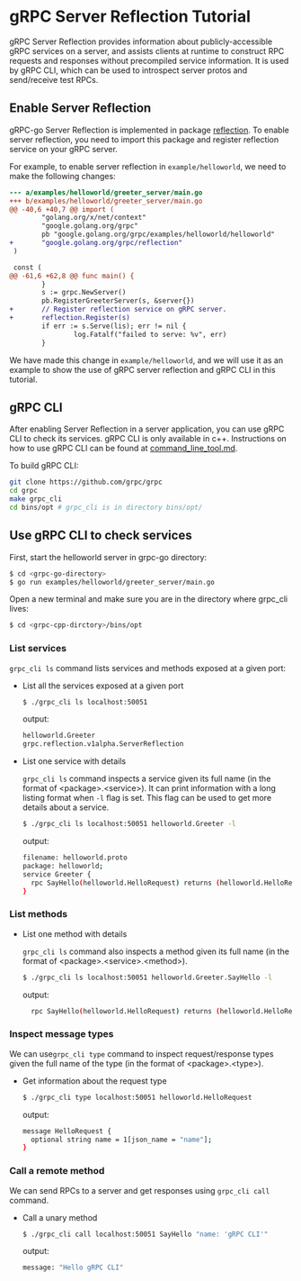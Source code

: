 # gRPC Server Reflection Tutorial

gRPC Server Reflection provides information about publicly-accessible gRPC
services on a server, and assists clients at runtime to construct RPC
requests and responses without precompiled service information. It is used by
gRPC CLI, which can be used to introspect server protos and send/receive test
RPCs.

## Enable Server Reflection

gRPC-go Server Reflection is implemented in package [reflection](https://github.com/grpc/grpc-go/tree/master/reflection). To enable server reflection, you need to import this package and register reflection service on your gRPC server.

For example, to enable server reflection in `example/helloworld`, we need to make the following changes:

```diff
--- a/examples/helloworld/greeter_server/main.go
+++ b/examples/helloworld/greeter_server/main.go
@@ -40,6 +40,7 @@ import (
        "golang.org/x/net/context"
        "google.golang.org/grpc"
        pb "google.golang.org/grpc/examples/helloworld/helloworld"
+       "google.golang.org/grpc/reflection"
 )

 const (
@@ -61,6 +62,8 @@ func main() {
        }
        s := grpc.NewServer()
        pb.RegisterGreeterServer(s, &server{})
+       // Register reflection service on gRPC server.
+       reflection.Register(s)
        if err := s.Serve(lis); err != nil {
                log.Fatalf("failed to serve: %v", err)
        }
```

We have made this change in `example/helloworld`, and we will use it as an example to show the use of gRPC server reflection and gRPC CLI in this tutorial.

## gRPC CLI

After enabling Server Reflection in a server application, you can use gRPC CLI to check its services.
gRPC CLI is only available in c++. Instructions on how to use gRPC CLI can be found at [command_line_tool.md](https://github.com/grpc/grpc/blob/master/doc/command_line_tool.md).

To build gRPC CLI:

```sh
git clone https://github.com/grpc/grpc
cd grpc
make grpc_cli
cd bins/opt # grpc_cli is in directory bins/opt/
```

## Use gRPC CLI to check services

First, start the helloworld server in grpc-go directory:

```sh
$ cd <grpc-go-directory>
$ go run examples/helloworld/greeter_server/main.go
```

Open a new terminal and make sure you are in the directory where grpc_cli lives:

```sh
$ cd <grpc-cpp-dirctory>/bins/opt
```

### List services

`grpc_cli ls` command lists services and methods exposed at a given port:

- List all the services exposed at a given port

  ```sh
  $ ./grpc_cli ls localhost:50051
  ```

  output:
  ```sh
  helloworld.Greeter
  grpc.reflection.v1alpha.ServerReflection
  ```

- List one service with details

  `grpc_cli ls` command inspects a service given its full name (in the format of
  \<package\>.\<service\>). It can print information with a long listing format
  when `-l` flag is set. This flag can be used to get more details about a
  service.

  ```sh
  $ ./grpc_cli ls localhost:50051 helloworld.Greeter -l
  ```

  output:
  ```sh
  filename: helloworld.proto
  package: helloworld;
  service Greeter {
    rpc SayHello(helloworld.HelloRequest) returns (helloworld.HelloReply) {}
  }

  ```

### List methods

- List one method with details

  `grpc_cli ls` command also inspects a method given its full name (in the
  format of \<package\>.\<service\>.\<method\>).

  ```sh
  $ ./grpc_cli ls localhost:50051 helloworld.Greeter.SayHello -l
  ```

  output:
  ```sh
    rpc SayHello(helloworld.HelloRequest) returns (helloworld.HelloReply) {}
  ```

### Inspect message types

We can use`grpc_cli type` command to inspect request/response types given the
full name of the type (in the format of \<package\>.\<type\>).

- Get information about the request type

  ```sh
  $ ./grpc_cli type localhost:50051 helloworld.HelloRequest
  ```

  output:
  ```sh
  message HelloRequest {
    optional string name = 1[json_name = "name"];
  }
  ```

### Call a remote method

We can send RPCs to a server and get responses using `grpc_cli call` command.

- Call a unary method

  ```sh
  $ ./grpc_cli call localhost:50051 SayHello "name: 'gRPC CLI'"
  ```

  output:
  ```sh
  message: "Hello gRPC CLI"
  ```
